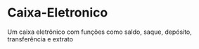# Caixa-Eletronico
Um caixa eletrônico com funções como saldo, saque, depósito, transferência e extrato
